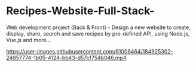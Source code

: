 # Recipes-Website-Full-Stack-
Web development project (Back &amp; Front) - Design a new website to create, display, share, search and save recipes by pre-defined API, using Node.js, Vue.js and more...




https://user-images.githubusercontent.com/81008464/184925302-24857774-1b05-4124-bb43-d57cf754b046.mp4

